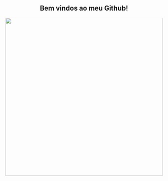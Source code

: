 <center><h2> Bem vindos ao meu Github! </h2></center>

<center> <img src="https://78.media.tumblr.com/35eca59755c8f92171a033044faca60f/tumblr_p38fjmA9vh1v5s7ico1_500.gif" width="500px"> </center>


<!--
**Mono-Rim/Mono-Rim** is a ✨ _special_ ✨ repository because its `README.md` (this file) appears on your GitHub profile.

Here are some ideas to get you started:

- 🔭 I’m currently working on ...
- 🌱 I’m currently learning ...
- 👯 I’m looking to collaborate on ...
- 🤔 I’m looking for help with ...
- 💬 Ask me about ...
- 📫 How to reach me: ...
- 😄 Pronouns: ...
- ⚡ Fun fact: ...
-->
